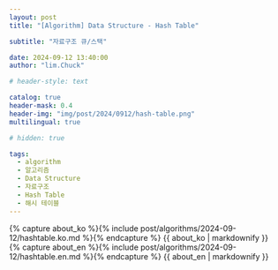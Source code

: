 ```yaml
---
layout: post
title: "[Algorithm] Data Structure - Hash Table"

subtitle: "자료구조 큐/스택"

date: 2024-09-12 13:40:00
author: "lim.Chuck"

# header-style: text

catalog: true
header-mask: 0.4
header-img: "img/post/2024/0912/hash-table.png"
multilingual: true

# hidden: true

tags:
  - algorithm
  - 알고리즘
  - Data Structure
  - 자료구조
  - Hash Table
  - 해시 테이블
---
```


<!-- Korea Version 파일경로는 include 안으로해줘야한다 -->
<div class="ko post-container">
    {% capture about_ko %}{% include post/algorithms/2024-09-12/hashtable.ko.md %}{% endcapture %}
    {{ about_ko | markdownify }}
</div>

<!-- English Version -->
<div class="en post-container">
    {% capture about_en %}{% include post/algorithms/2024-09-12/hashtable.en.md %}{% endcapture %}
    {{ about_en | markdownify }}
</div>
